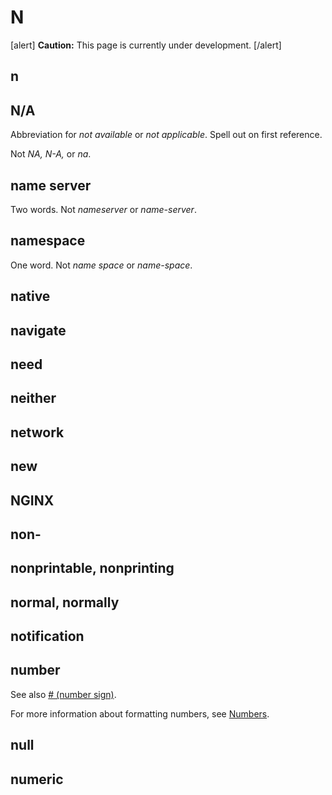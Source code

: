 # N

[alert] **Caution:** This page is currently under development. [/alert]

## n


## N/A

Abbreviation for *not available* or *not applicable*. Spell out on first reference.

Not *NA, N-A,* or *na*.

## name server

Two words. Not *nameserver* or *name-server*.

## namespace

One word. Not *name space* or *name-space*.

## native
## navigate
## need
## neither
## network
## new
## NGINX
## non-
## nonprintable, nonprinting
## normal, normally
## notification
## number



See also [# (number sign)](symbols).

For more information about formatting numbers, see [Numbers](https://make.wordpress.org/docs/style-guide/formatting/numbers/).

## null
## numeric
